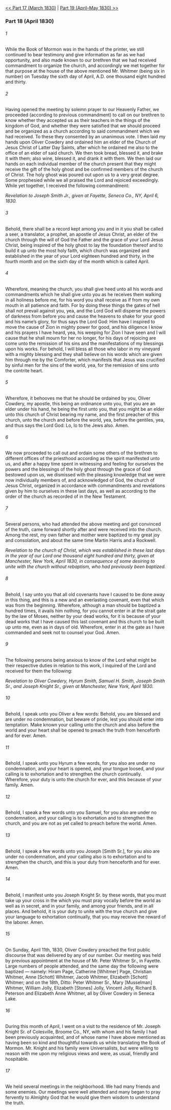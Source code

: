[<< Part 17 (March 1830)](Part%2017%20(March%201830).md)  |  [Part 19 (April–May 1830) >>](Part%2019%20(April–May%201830).md)

### Part 18 (April 1830)
###### 1
While the Book of Mormon was in the hands of the printer, we still continued to bear testimony and give information as far as we had opportunity, and also made known to our brethren that we had received commandment to organize the church, and accordingly we met together for that purpose at the house of the above mentioned Mr. Whitmer (being six in number) on Tuesday the sixth day of April, A.D. one thousand eight hundred and thirty.

###### 2
Having opened the meeting by solemn prayer to our Heavenly Father, we proceeded (according to previous commandment) to call on our brethren to know whether they accepted us as their teachers in the things of the kingdom of God, and whether they were satisfied that we should proceed and be organized as a church according to said commandment which we had received. To these they consented by an unanimous vote. I then laid my hands upon Oliver Cowdery and ordained him an elder of the Church of Jesus Christ of Latter Day Saints, after which he ordained me also to the office of an elder of said church. We then took bread, blessed it, and brake it with them; also wine, blessed it, and drank it with them. We then laid our hands on each individual member of the church present that they might receive the gift of the holy ghost and be confirmed members of the church of Christ. The holy ghost was poured out upon us to a very great degree. Some prophesied while we all praised the Lord and rejoiced exceedingly. While yet together, I received the following commandment:


*Revelation to Joseph Smith Jr., given at Fayette, Seneca Co., NY, April 6, 1830.*

###### 3
Behold, there shall be a record kept among you and in it you shall be called a seer, a translator, a prophet, an apostle of Jesus Christ, an elder of the church through the will of God the Father and the grace of your Lord Jesus Christ, being inspired of the holy ghost to lay the foundation thereof and to build it up unto the most holy faith, which church was organized and established in the year of your Lord eighteen hundred and thirty, in the fourth month and on the sixth day of the month which is called April.

###### 4
Wherefore, meaning the church, you shall give heed unto all his words and commandments which he shall give unto you as he receives them walking in all holiness before me, for his word you shall receive as if from my own mouth in all patience and faith. For by doing these things the gates of hell shall not prevail against you, yea, and the Lord God will disperse the powers of darkness from before you and cause the heavens to shake for your good and his name’s glory, for thus says the Lord God: Him have I inspired to move the cause of Zion in mighty power for good, and his diligence I know and his prayers I have heard, yea, his weeping for Zion I have seen and I will cause that he shall mourn for her no longer, for his days of rejoicing are come unto the remission of his sins and the manifestations of my blessings upon his works. For behold, I will bless all those who labor in my vineyard with a mighty blessing and they shall believe on his words which are given him through me by the Comforter, which manifests that Jesus was crucified by sinful men for the sins of the world, yea, for the remission of sins unto the contrite heart.

###### 5
Wherefore, it behooves me that he should be ordained by you, Oliver Cowdery, my apostle, this being an ordinance unto you, that you are an elder under his hand, he being the first unto you, that you might be an elder unto this church of Christ bearing my name, and the first preacher of this church, unto the church and before the world, yea, before the gentiles, yea, and thus says the Lord God: Lo, lo to the Jews also. Amen.

###### 6
We now proceeded to call out and ordain some others of the brethren to different offices of the priesthood according as the spirit manifested unto us, and after a happy time spent in witnessing and feeling for ourselves the powers and the blessings of the holy ghost through the grace of God bestowed upon us, we dismissed with the pleasing knowledge that we were now individually members of, and acknowledged of God, the church of Jesus Christ, organized in accordance with commandments and revelations given by him to ourselves in these last days, as well as according to the order of the church as recorded of in the New Testament.

###### 7
Several persons, who had attended the above meeting and got convinced of the truth, came forward shortly after and were received into the church. Among the rest, my own father and mother were baptized to my great joy and consolation, and about the same time Martin Harris and a Rockwell.


*Revelation to the church of Christ, which was established in these last days in the year of our Lord one thousand eight hundred and thirty, given at Manchester, New York, April 1830, in consequence of some desiring to unite with the church without rebaptism, who had previously been baptized.*

###### 8
Behold, I say unto you that all old covenants have I caused to be done away in this thing, and this is a new and an everlasting covenant, even that which was from the beginning. Wherefore, although a man should be baptized a hundred times, it avails him nothing, for you cannot enter in at the strait gate by the law of Moses, neither by your dead works, for it is because of your dead works that I have caused this last covenant and this church to be built up unto me, even as in days of old. Wherefore, enter in at the gate as I have commanded and seek not to counsel your God. Amen.

###### 9
The following persons being anxious to know of the Lord what might be their respective duties in relation to this work, I inquired of the Lord and received for them the following:


*Revelation to Oliver Cowdery, Hyrum Smith, Samuel H. Smith, Joseph Smith Sr., and Joseph Knight Sr., given at Manchester, New York, April 1830.*

###### 10
Behold, I speak unto you Oliver a few words: Behold, you are blessed and are under no condemnation, but beware of pride, lest you should enter into temptation. Make known your calling unto the church and also before the world and your heart shall be opened to preach the truth from henceforth and for ever. Amen.

###### 11
Behold, I speak unto you Hyrum a few words, for you also are under no condemnation, and your heart is opened, and your tongue loosed, and your calling is to exhortation and to strengthen the church continually. Wherefore, your duty is unto the church for ever, and this because of your family. Amen.

###### 12
Behold, I speak a few words unto you Samuel, for you also are under no condemnation, and your calling is to exhortation and to strengthen the church, and you are not as yet called to preach before the world. Amen.

###### 13
Behold, I speak a few words unto you Joseph [Smith Sr.], for you also are under no condemnation, and your calling also is to exhortation and to strengthen the church, and this is your duty from henceforth and for ever. Amen.

###### 14
Behold, I manifest unto you Joseph Knight Sr. by these words, that you must take up your cross in the which you must pray vocally before the world as well as in secret, and in your family, and among your friends, and in all places. And behold, it is your duty to unite with the true church and give your language to exhortation continually, that you may receive the reward of the laborer. Amen.

###### 15
On Sunday, April 11th, 1830, Oliver Cowdery preached the first public discourse that was delivered by any of our number. Our meeting was held by previous appointment at the house of Mr. Peter Whitmer Sr., in Fayette. Large numbers of people attended, and the same day the following were baptized — namely: Hiram Page, Catherine [Whitmer] Page, Christian Whitmer, Anne [Schott] Whitmer, Jacob Whitmer, Elizabeth [Schott] Whitmer; and on the 18th, Ditto: Peter Whitmer Sr., Mary [Musselman] Whitmer, William Jolly, Elizabeth [Stones] Jolly, Vincent Jolly, Richard B. Peterson and Elizabeth Anne Whitmer, all by Oliver Cowdery in Seneca Lake.

###### 16
During this month of April, I went on a visit to the residence of Mr. Joseph Knight Sr. of Colesville, Broome Co., NY, with whom and his family I had been previously acquainted, and of whose name I have above mentioned as having been so kind and thoughtful towards us while translating the Book of Mormon. Mr. Knight and his family were Universalists, but were willing to reason with me upon my religious views and were, as usual, friendly and hospitable.

###### 17
We held several meetings in the neighborhood. We had many friends and some enemies. Our meetings were well attended and many began to pray fervently to Almighty God that he would give them wisdom to understand the truth.